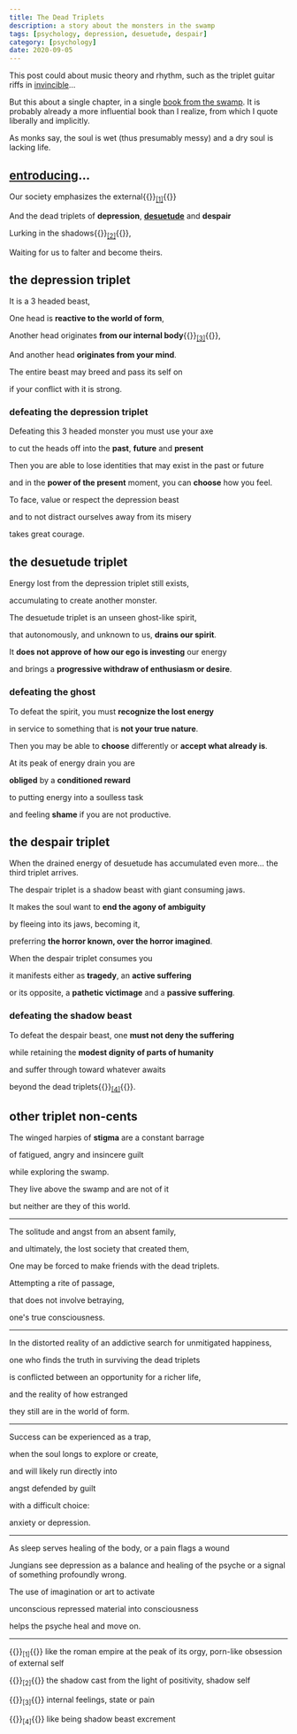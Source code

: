 ```yaml
---
title: The Dead Triplets
description: a story about the monsters in the swamp
tags: [psychology, depression, desuetude, despair]
category: [psychology]
date: 2020-09-05
---
```


This post could about music theory and rhythm, such as the triplet guitar riffs in [invincible](https://www.youtube.com/watch?v=hxsld16TjSU)...

But this about a single chapter, in a single [book from the swamp](https://www.amazon.ca/dp/0919123740/ref=cm_sw_em_r_mt_dp_OgrvFbQY1J529).  It is probably already a more influential book than I realize, from which I quote liberally and implicitly.

As monks say, the soul is wet (thus presumably messy) and a dry soul is lacking life. 

## [entroducing](https://www.youtube.com/watch?v=FGQjrBuW-Xg&list=OLAK5uy_lA4P3neYe5g7f9Vs7VD0oCYHcEPytjupI)...

Our society emphasizes the external{{<rawhtml>}}<sub><a href="#external-society">[1]</a></sub>{{</rawhtml>}}

And the dead triplets of **depression**, **[desuetude](https://www.merriam-webster.com/dictionary/desuetude)** and **despair**

Lurking in the shadows{{<rawhtml>}}<sub><a href="#shadow-self">[2]</a></sub>{{</rawhtml>}},

Waiting for us to falter and become theirs.

## the depression triplet 

It is a 3 headed beast,

One head is **reactive to the world of form**,

Another head originates **from our internal body**{{<rawhtml>}}<sub><a href="#internal-body">[3]</a></sub>{{</rawhtml>}},

And another head **originates from your mind**.

The entire beast may breed and pass its self on

if your conflict with it is strong.

### defeating the depression triplet

Defeating this 3 headed monster you must use your axe

to cut the heads off into the **past**, **future** and **present**

Then you are able to lose identities that may exist in the past or future

and in the **power of the present** moment, you can **choose** how you feel.

To face, value or respect the depression beast

and to not distract ourselves away from its misery

takes great courage.

## the desuetude triplet

Energy lost from the depression triplet still exists,

accumulating to create another monster.

The desuetude triplet is an unseen ghost-like spirit,

that autonomously, and unknown to us, **drains our spirit**.

It **does not approve of how our ego is investing** our energy

and brings a **progressive withdraw of enthusiasm or desire**.

### defeating the ghost

To defeat the spirit, you must **recognize the lost energy**

in service to something that is **not your true nature**.

Then you may be able to **choose** differently or **accept what already is**.

At its peak of energy drain you are

**obliged** by a **conditioned reward**

to putting energy into a soulless task

and feeling **shame** if you are not productive.


## the despair triplet

When the drained energy of desuetude has accumulated even more... the third triplet arrives.

The despair triplet is a shadow beast with giant consuming jaws.

It makes the soul want to **end the agony of ambiguity**

by fleeing into its jaws, becoming it,

preferring **the horror known, over the horror imagined**.

When the despair triplet consumes you

it manifests either as **tragedy**, an **active suffering**

or its opposite, a **pathetic victimage** and a **passive suffering**.

### defeating the shadow beast

To defeat the despair beast, one **must not deny the suffering**

while retaining the **modest dignity of parts of humanity**

and suffer through toward whatever awaits

beyond the dead triplets{{<rawhtml>}}<sub><a href="#shadow-poop">[4]</a></sub>{{</rawhtml>}}.


## other triplet non-cents

The winged harpies of **stigma** are a constant barrage

of fatigued, angry and insincere guilt

while exploring the swamp.

They live above the swamp and are not of it

but neither are they of this world.

---

The solitude and angst from an absent family,

and ultimately, the lost society that created them,

One may be forced to make friends with the dead triplets.

Attempting a rite of passage,

that does not involve betraying,

one's true consciousness.

---

In the distorted reality of an addictive search for unmitigated happiness,

one who finds the truth in surviving the dead triplets

is conflicted between an opportunity for a richer life,

and the reality of how estranged

they still are in the world of form.

---

Success can be experienced as a trap,

when the soul longs to explore or create,

and will likely run directly into

angst defended by guilt

with a difficult choice:

anxiety or depression.

---

As sleep serves healing of the body, or a pain flags a wound

Jungians see depression as a balance and healing of the psyche or a signal of something profoundly wrong.

The use of imagination or art to activate

unconscious repressed material into consciousness

helps the psyche heal and move on.

---

{{<rawhtml>}}<sub><a name="external-society">[1]</a></sub>{{</rawhtml>}} like the roman empire at the peak of its orgy, porn-like obsession of external self</a>

{{<rawhtml>}}<sub><a name="shadow-self">[2]</a></sub>{{</rawhtml>}} the shadow cast from the light of positivity, shadow self

{{<rawhtml>}}<sub><a name="internal-body">[3]</a></sub>{{</rawhtml>}} internal feelings, state or pain

{{<rawhtml>}}<sub><a name="shadow-poop">[4]</a></sub>{{</rawhtml>}} like being shadow beast excrement